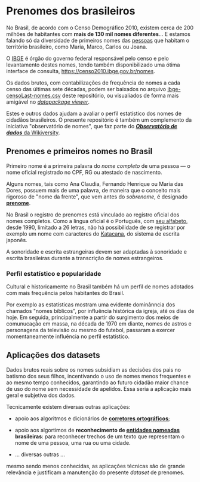 # Prenomes dos brasileiros

No Brasil, de acordo com o Censo Demográfico 2010, existem cerca de 200 milhões de habitantes com **mais de 130 mil nomes diferentes**... 
E estamos falando só da diversidade de primeiros nomes das [pessoas](https://pt.wikipedia.org/wiki/Humano) que habitam o território brasileiro, como Maria, Marco, Carlos ou Joana.

O [IBGE](https://pt.wikipedia.org/wiki/Instituto_Brasileiro_de_Geografia_e_Estatística) é órgão do governo federal responsável pelo censo e pelo levantamento destes nomes, tendo também disponibilizado uma ótima interface de consulta, <https://censo2010.ibge.gov.br/nomes>. 

Os dados brutos, com contabilizações de frequência de nomes a cada censo das últimas sete décadas, podem ser baixados no arquivo [ibge-censoLast-nomes.csv](data/ibge-censoLast-nomes.csv) deste repositório, ou visualiados de forma mais amigável no [*datapackage viewer*](http://data.okfn.org/tools/view?url=https%3A%2F%2Fraw.githubusercontent.com%2Fdatasets-br%2Fprenomes%2Fmaster%2Fdatapackage.json).

Estes e outros dados ajudam a avaliar o perfil estatístico dos nomes de cidadãos brasileiros.  O presente repositório é também um complemento da iniciativa "observatório de nomes", que faz parte do [***Observatório de dados*** da Wikiversity](https://pt.wikiversity.org/wiki/Observatório_de_dados).

## Prenomes e primeiros nomes no Brasil

Primeiro nome é a primeira palavra do *nome completo* de uma pessoa &mdash; o nome oficial registrado no CPF, RG ou atestado de nascimento.

Alguns nomes, tais como Ana Claudia, Fernando Henrique ou Maria das Dores, possuem mais de uma palavra, de maneira que 
o conceito mais rigoroso de "nome da frente", que vem antes do *sobrenome*, é designado **[prenome](https://pt.wikipedia.org/wiki/Prenome)**.
 
No Brasil o registro de prenomes está vinculado ao registro oficial dos nomes completos. Como a lingua oficial é o Português, 
com [seu alfabeto](https://pt.wikipedia.org/wiki/Alfabeto_portugu%C3%AAs), desde 1990, limitado a 26 letras, não há possibilidade de se registrar por exemplo um nome com caracteres do [Katacana](https://pt.wikipedia.org/wiki/Katakana), 
do sistema de escrita japonês.

A sonoridade e escrita estrangeiras devem ser adaptadas à sonoridade e escrita brasileiras durante a transcrição de nomes estrangeiros.
 
### Perfil estatístico e popularidade

Cultural e historicamente no Brasil também há um perfil de nomes adotados com mais frequência pelos habitantes do Brasil. 

Por exemplo as estatísticas mostram uma evidente dominânncia dos chamados "nomes bíblicos", por influência histórica da igreja, até os dias de hoje. 
Em seguida, principalmente a partir do surgimento dos meios de comunucação em massa, na década de 1970 em diante, nomes de astros e personagens da televisão ou mesmo do futebol, passaram a exercer momentaneamente influência no perfil estatístico.

## Aplicações dos datasets

Dados brutos reais sobre os nomes subsidiam as decisões dos pais no batismo dos seus filhos, incentivando o uso de nomes menos frequentes e ao mesmo tempo conhecidos, garantindo ao futuro cidadão maior chance de uso do nome sem necessidade de apelidos. Essa seria a aplicação mais geral e subjetiva dos dados.

Tecnicamente existem diversas outras aplicações:

* apoio aos algoritmos e dicionários de **[corretores ortográficos](https://pt.wikipedia.org/wiki/Corretor_ortográfico)**;

* apoio aos algortimos de **reconhecimento de [entidades nomeadas](https://en.wikipedia.org/wiki/Named_entity) brasileiras**: para reconhecer trechos de um texto 
que representam o nome de uma pessoa, uma rua ou uma cidade.

* ... diversas outras ...

mesmo sendo menos conhecidas, as aplicações técnicas são de grande relevância e justificam a manutenção do presente _dataset_ de prenomes.





